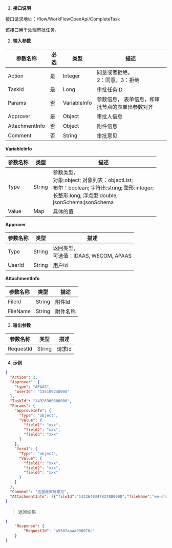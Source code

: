 1. **接口说明**

接口请求地址：/flow/WorkFlowOpenApi/CompleteTask

该接口用于处理审批任务。

2. **输入参数**

| 参数名称       | 必选 | 类型         | 描述                                            |
| -------------- | ---- | ------------ | ----------------------------------------------- |
| Action         | 是   | Integer      | 同意或者拒绝，<br />2：同意，3：拒绝            |
| TaskId         | 是   | Long         | 审批任务ID                                      |
| Params         | 否   | VariableInfo | 参数信息， 表单信息，和审批节点的表单出参数对齐 |
| Approver       | 是   | Object       | 审批人信息                                      |
| AttachmentInfo | 否   | Object       | 附件信息                                        |
| Comment        | 否   | String       | 审批意见                                        |


**VariableInfo**

| 参数名称 | 类型   | 描述                                                         |
| -------- | ------ | ------------------------------------------------------------ |
| Type     | String | 参数类型，<br /> 对象:object;   对象列表：objectList; <br /> 布尔：boolean;   字符串:string;   整形:integer; <br /> 长整形:long;  浮点型:double;  <br />jsonSchema:jsonSchema |
| Value    | Map    | 具体的值                                                     |



**Approver**

| 参数名称 | 类型   | 描述                                        |
| -------- | ------ | ------------------------------------------- |
| Type     | String | 返回类型，<br />可选值：IDAAS, WECOM, APAAS |
| UserId   | String | 用户Id                                      |

**AttachmentInfo**

| 参数名称 | 类型   | 描述     |
| -------- | ------ | -------- |
| FileId   | String | 附件Id   |
| FileName | String | 附件名称 |


3. **输出参数**

| 参数名称  | 类型   | 描述   |
| --------- | ------ | ------ |
| RequestId | String | 请求Id |

4. **示例**

```json
{
  "Action": 2,
  "Approver": {
    "type": "APAAS",
    "userId": "135109240000"
  },
  "TaskId": "14326360600000",
  "Params": {
    "approveInfo": {
      "Type": "object",
      "Value": {
        "field1": "xxx",
        "field2": "xxx",
        "field3": "xxx"
      }
    },
    "form3": {
      "Type": "object",
      "Value": {
        "field1": "xxx",
        "field2": "xxx",
        "field3": "xxx"
      }
    }
  },
  "Comment": "这里是审批意见",
  "AttachmentInfo": [{"fileId":"1432640347837000000","fileName":"we-chat1.0.3.sql"}]
}
```

> 返回结果

```json
{
    "Response": {
        "RequestId": "a9307aaaa000076c"
    }
}
```